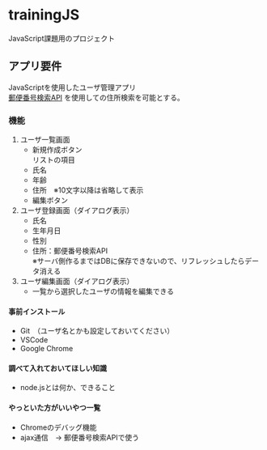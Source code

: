 # trainingJS
JavaScript課題用のプロジェクト

## アプリ要件
JavaScriptを使用したユーザ管理アプリ<br> 
[郵便番号検索API](http://zipcloud.ibsnet.co.jp/doc/api)
を使用しての住所検索を可能とする。

### 機能
1.  ユーザ一覧画面
    * 新規作成ボタン<br> 
    リストの項目
    * 氏名
    * 年齢
    * 住所　※10文字以降は省略して表示
    * 編集ボタン
2. ユーザ登録画面（ダイアログ表示）
    * 氏名
    * 生年月日
    * 性別
    * 住所：郵便番号検索API<br> 
    ※サーバ側作るまではDBに保存できないので、リフレッシュしたらデータ消える
3. ユーザ編集画面（ダイアログ表示）
    * 一覧から選択したユーザの情報を編集できる

#### 事前インストール
* Git　（ユーザ名とかも設定しておいてください）
* VSCode
* Google Chrome

#### 調べて入れておいてほしい知識
* node.jsとは何か、できること

#### やっといた方がいいやつ一覧
* Chromeのデバッグ機能
* ajax通信　→ 郵便番号検索APIで使う
